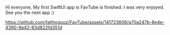 Hi everyone, My first SwiftUI app is FavTube is finished. I was very enjoyed. See you the next app :)                                


https://github.com/fatihoguuz/FavTube/assets/141723606/a70a247b-8e4e-4390-9a42-83d822fd351d
